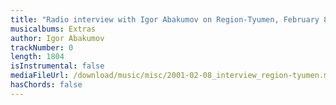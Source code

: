 ```yaml
---
title: "Radio interview with Igor Abakumov on Region-Tyumen, February 8, 2001"
musicalbums: Extras
author: Igor Abakumov
trackNumber: 0
length: 1804
isInstrumental: false
mediaFileUrl: /download/music/misc/2001-02-08_interview_region-tyumen.mp3
hasChords: false
---
```



